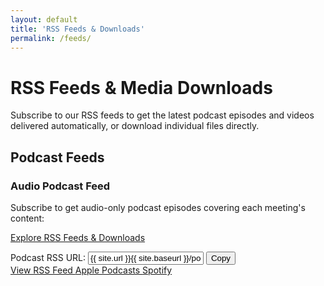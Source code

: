 ```yaml
---
layout: default
title: 'RSS Feeds & Downloads'
permalink: /feeds/
---
```


# <i class="fas fa-rss"></i> RSS Feeds & Media Downloads

Subscribe to our RSS feeds to get the latest podcast episodes and videos delivered automatically, or download individual files directly.

## <i class="fas fa-podcast"></i> Podcast Feeds

### Audio Podcast Feed

Subscribe to get audio-only podcast episodes covering each meeting's content:

<div class="feed-subscription-box">
  <p class="text-center mt-lg">
    <a href="/accelerate-devex-book-club-notebooklm/feeds/" class="btn btn-feeds">Explore RSS Feeds & Downloads</a>
  </p>
  <div class="feed-url-container">
    <label for="podcast-feed-url">Podcast RSS URL:</label>
    <input type="text" id="podcast-feed-url" value="{{ site.url }}{{ site.baseurl }}/podcast.xml" readonly>
    <button type="button" onclick="copyToClipboard('podcast-feed-url')" class="copy-btn">
      <i class="fas fa-copy"></i> Copy
    </button>
  </div>
  <div class="feed-actions">
    <a href="{{ site.baseurl }}/podcast.xml" class="feed-link" target="_blank">
      <i class="fas fa-rss"></i> View RSS Feed
    </a>
    <a href="https://podcasts.apple.com/podcast/subscribe?url={{ site.url | url_encode }}{{ site.baseurl | url_encode }}/podcast.xml" class="subscribe-link apple" target="_blank">
      <i class="fab fa-apple"></i> Apple Podcasts
    </a>
    <a href="https://open.spotify.com/show/rss?url={{ site.url | url_encode }}{{ site.baseurl | url_encode }}/podcast.xml" class="subscribe-link spotify" target="_blank">
      <i class="fab fa-spotify"></i> Spotify
    </a>
  </div>
</div>
